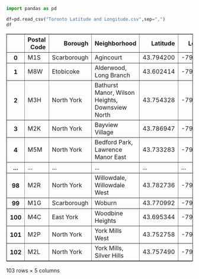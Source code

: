 ```python
import pandas as pd

df=pd.read_csv("Toronto Latitude and Longitude.csv",sep=",")
df
```




<div>
<style scoped>
    .dataframe tbody tr th:only-of-type {
        vertical-align: middle;
    }

    .dataframe tbody tr th {
        vertical-align: top;
    }

    .dataframe thead th {
        text-align: right;
    }
</style>
<table border="1" class="dataframe">
  <thead>
    <tr style="text-align: right;">
      <th></th>
      <th>Postal Code</th>
      <th>Borough</th>
      <th>Neighborhood</th>
      <th>Latitude</th>
      <th>Longitude</th>
    </tr>
  </thead>
  <tbody>
    <tr>
      <th>0</th>
      <td>M1S</td>
      <td>Scarborough</td>
      <td>Agincourt</td>
      <td>43.794200</td>
      <td>-79.262029</td>
    </tr>
    <tr>
      <th>1</th>
      <td>M8W</td>
      <td>Etobicoke</td>
      <td>Alderwood, Long Branch</td>
      <td>43.602414</td>
      <td>-79.543484</td>
    </tr>
    <tr>
      <th>2</th>
      <td>M3H</td>
      <td>North York</td>
      <td>Bathurst Manor, Wilson Heights, Downsview North</td>
      <td>43.754328</td>
      <td>-79.442259</td>
    </tr>
    <tr>
      <th>3</th>
      <td>M2K</td>
      <td>North York</td>
      <td>Bayview Village</td>
      <td>43.786947</td>
      <td>-79.385975</td>
    </tr>
    <tr>
      <th>4</th>
      <td>M5M</td>
      <td>North York</td>
      <td>Bedford Park, Lawrence Manor East</td>
      <td>43.733283</td>
      <td>-79.419750</td>
    </tr>
    <tr>
      <th>...</th>
      <td>...</td>
      <td>...</td>
      <td>...</td>
      <td>...</td>
      <td>...</td>
    </tr>
    <tr>
      <th>98</th>
      <td>M2R</td>
      <td>North York</td>
      <td>Willowdale, Willowdale West</td>
      <td>43.782736</td>
      <td>-79.442259</td>
    </tr>
    <tr>
      <th>99</th>
      <td>M1G</td>
      <td>Scarborough</td>
      <td>Woburn</td>
      <td>43.770992</td>
      <td>-79.216917</td>
    </tr>
    <tr>
      <th>100</th>
      <td>M4C</td>
      <td>East York</td>
      <td>Woodbine Heights</td>
      <td>43.695344</td>
      <td>-79.318389</td>
    </tr>
    <tr>
      <th>101</th>
      <td>M2P</td>
      <td>North York</td>
      <td>York Mills West</td>
      <td>43.752758</td>
      <td>-79.400049</td>
    </tr>
    <tr>
      <th>102</th>
      <td>M2L</td>
      <td>North York</td>
      <td>York Mills, Silver Hills</td>
      <td>43.757490</td>
      <td>-79.374714</td>
    </tr>
  </tbody>
</table>
<p>103 rows × 5 columns</p>
</div>




```python

```
